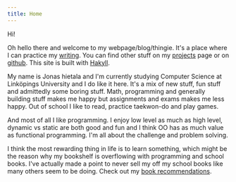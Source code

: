 ```yaml
---
title: Home
---
```


Hi!

Oh hello there and welcome to my webpage/blog/thingie. It's a place where I can practice my [writing][home]. You can find other stuff on my [projects][] page or on [github][]. This site is built with [Hakyll][].


My name is Jonas hietala and I'm currently studying Computer Science at Linköpings University and I do like it here. It's a mix of new stuff, fun stuff and admittedly some boring stuff. Math, programming and generally building stuff makes me happy but assignments and exams makes me less happy. Out of school I like to read, practice taekwon-do and play games.

And most of all I like programming. I enjoy low level as much as high level, dynamic vs static are both good and fun and I think OO has as much value as functional programming. I'm all about the challenge and problem solving.

I think the most rewarding thing in life is to learn something, which might be the reason why my bookshelf is overflowing with programming and school books. I've actually made a point to never sell my off my school books like many others seem to be doing. Check out my [book recommendations][].

[home]: / "Home."
[projects]: /projects "Some of my projects."
[book recommendations]: /books "My book recommendations."
[Hakyll]: http://jaspervdj.be/hakyll/ "Hakyll, a simple static site generator."
[github]: http://github.com/treeman "My github account."

